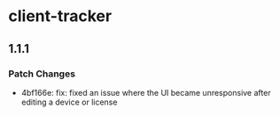 # client-tracker

## 1.1.1

### Patch Changes

- 4bf166e: fix: fixed an issue where the UI became unresponsive after editing a device or license
